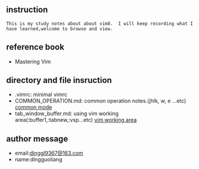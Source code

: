 ## instruction
	This is my study notes about about vim8.  I will keep recording what I have learned,welcome to browse and view.

## reference book
- Mastering Vim 


## directory and file insruction
- .vimrc: minimal vimrc 
- COMMON_OPERATION.md: common operation notes.(jhlk, w, e ...etc)
[common mode](https://github.com/freedomvictory/vim-editor-tutorial/blob/master/COMMON_OPERATION.md)
- tab_window_buffer.md: using vim working area(:buffer1,:tabnew,:vsp...etc)
[vim working area](https://github.com/freedomvictory/vim-editor-tutorial/blob/master/tab_window_buffer.md)


## author message 
- email:dinggl9367@163.com
- name:dingguoliang 


